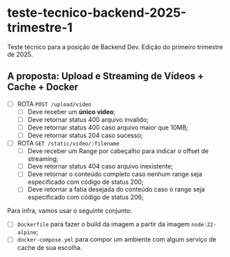 # teste-tecnico-backend-2025-trimestre-1
Teste técnico para a posição de Backend Dev. Edição do primeiro trimestre de 2025.

## A proposta: Upload e Streaming de Vídeos + Cache + Docker

- [ ] ROTA `POST /upload/video`
  -[ ] Deve receber um **único vídeo**;
  -[ ] Deve retornar status 400 arquivo invalído;
  -[ ] Deve retornar status 400 caso arquivo maior que 10MB;
  -[ ] Deve retornar status 204 caso sucesso;

- [ ] ROTA `GET /static/video/:filename`
  - [ ] Deve receber um Range por cabeçalho para indicar o offset de streaming;
  - [ ] Deve retornar status 404 caso arquivo inexistente;
  - [ ] Deve retornar o conteúdo completo caso nenhum range seja especificado com código de status 200;
  - [ ] Deve retornar a fatia desejada do conteúdo caso o range seja especificado com código de status 206;

Para infra, vamos usar o seguinte conjunto:
- [ ] `Dockerfile` para fazer o build da imagem a partir da imagem `node:22-alpine`;
- [ ] `docker-compose.yml` para compor um ambiente com algum serviço de cache de sua escolha.
